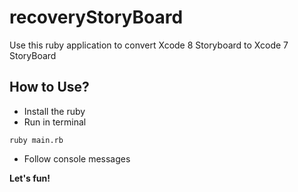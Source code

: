 # recoveryStoryBoard

Use this ruby application to convert Xcode 8 Storyboard to Xcode 7 StoryBoard

How to Use?
-------------

- Install the ruby
- Run in terminal 
```
ruby main.rb
```
- Follow console messages

**Let's fun!**
